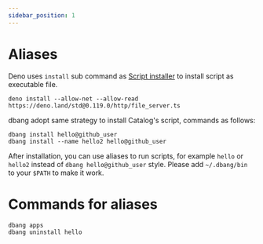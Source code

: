 ```yaml
---
sidebar_position: 1
---
```


# Aliases

Deno uses `install` sub command as [Script installer](https://deno.land/manual@v1.17.1/tools/script_installer) to install script as executable file.

```shell
deno install --allow-net --allow-read https://deno.land/std@0.119.0/http/file_server.ts
```

dbang adopt same strategy to install Catalog's script, commands as follows:

```shell
dbang install hello@github_user
dbang install --name hello2 hello@github_user
```

After installation, you can use aliases to run scripts, for example `hello` or `hello2` instead of `dbang hello@github_user` style.
Please add `~/.dbang/bin` to your `$PATH` to make it work.

# Commands for aliases

```shell
dbang apps
dbang uninstall hello
```
